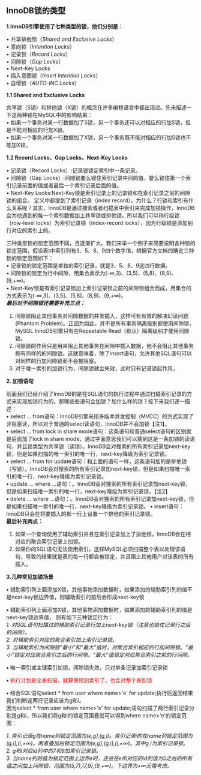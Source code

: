 ## InnoDB锁的类型 ##

**1.InnoDB引擎使用了七种类型的锁，他们分别是：**  

•	共享排他锁（*Shared and Exclusive Locks*）  
•	意向锁（*Intention Locks*）  
•	记录锁（*Record Locks*）  
•	间隙锁（*Gap Locks*）  
•	Next-Key Locks  
•	插入意图锁（*Insert Intention Locks*）  
•   自增锁（*AUTO-INC Locks*）  



**1.1 Shared and Exclusive Locks**  

共享锁（S锁）和排他锁（X锁）的概念在许多编程语言中都出现过。先来描述一下这两种锁在MySQL中的影响结果：  
•	如果一个事务对某一行数据加了S锁，另一个事务还可以对相应的行加S锁，但是不能对相应的行加X锁。  
•	如果一个事务对某一行数据加了X锁，另一个事务既不能对相应的行加S锁也不能加X锁。


**1.2 Record Locks、Gap Locks、Next-Key Locks**


•	记录锁（Record Locks）:记录锁锁定索引中一条记录。  
•	间隙锁（Gap Locks）:间隙锁要么锁住索引记录中间的值，要么锁住第一个索引记录前面的值或者最后一个索引记录后面的值。  
•	Next-Key Locks:Next-Key锁是索引记录上的记录锁和在索引记录之前的间隙锁的组合。
定义中都提到了索引记录（index record）。为什么？行锁和索引有什么关系呢？其实，InnoDB是通过搜索或者扫描表中索引来完成加锁操作，InnoDB会为他遇到的每一个索引数据加上共享锁或排他锁。所以我们可以称行级锁（row-level locks）为索引记录锁（index-record locks），因为行级锁是添加到行对应的索引上的。  

三种类型锁的锁定范围不同，且逐渐扩大。我们来举一个例子来简要说明各种锁的锁定范围，假设表t中索引列有3、5、8、9四个数字值，根据官方文档的确定三种锁的锁定范围如下：  
•	记录锁的锁定范围是单独的索引记录，就是3、5、8、9这四行数据。  
•	间隙锁的锁定为行中间隙，用集合表示为(-∞,3)、(3,5)、(5,8)、(8,9)、(9,+∞)。  
•	Next-Key锁是有索引记录锁加上索引记录锁之前的间隙锁组合而成，用集合的方式表示为(-∞,3]、(3,5]、(5,8]、(8,9]、(9,+∞)。  
***最后对于间隙锁还需要补充三点：***    
1.	间隙锁阻止其他事务对间隙数据的并发插入，这样可有有效的解决幻读问题(Phantom Problem)。正因为如此，并不是所有事务隔离级别都使用间隙锁，MySQL InnoDB引擎只有在Repeatable Read（默认）隔离级别才使用间隙锁。  
2.	间隙锁的作用只是用来阻止其他事务在间隙中插入数据，他不会阻止其他事务拥有同样的的间隙锁。这就意味着，除了insert语句，允许其他SQL语句可以对同样的行加间隙锁而不会被阻塞。  
3.	对于唯一索引的加锁行为，间隙锁就会失效，此时只有记录锁起作用。





**2. 加锁语句**  

前面我们已经介绍了InnoDB的是在SQL语句的执行过程中通过扫描索引记录的方式来实现加锁行为的。那哪些些语句会加锁？加什么样的锁？接下来我们逐一描述：  
**•**	select ... from语句：InnoDB引擎采用多版本并发控制（MVCC）的方式实现了非阻塞读，所以对于普通的select读语句，InnoDB并不会加锁【注1】。  
**•**	select ... from lock in share mode语句：这条语句和普通select语句的区别就是后面加了lock in share mode，通过字面意思我们可以猜到这是一条加锁的读语句，并且锁类型为共享锁（读锁）。InnoDB会对搜索的所有索引记录加next-key锁，但是如果扫描的唯一索引的唯一行，next-key降级为索引记录锁。  
**•**	select ... from for update语句：和上面的语句一样，这条语句加的是排他锁（写锁）。InnoDB会对搜索的所有索引记录加next-key锁，但是如果扫描唯一索引的唯一行，next-key降级为索引记录锁。  
**•**	update ... where ...语句：。InnoDB会对搜索的所有索引记录加next-key锁，但是如果扫描唯一索引的唯一行，next-key降级为索引记录锁。【注2】  
**•**	delete ... where ...语句：。InnoDB会对搜索的所有索引记录加next-key锁，但是如果扫描唯一索引的唯一行，next-key降级为索引记录锁。
**•**	insert语句：InnoDB只会在将要插入的那一行上设置一个排他的索引记录锁。  
**最后补充两点：**  
1.	如果一个查询使用了辅助索引并且在索引记录加上了排他锁，InnoDB会在相对应的聚合索引记录上加锁。  
2.	如果你的SQL语句无法使用索引，这样MySQL必须扫描整个表以处理该语句，导致的结果就是表的每一行都会被锁定，并且阻止其他用户对该表的所有插入。




**3.几种常见加锁场景**

**•** 辅助索引列上面添加X锁，其他事物添加数据时，如果添加的辅助索引列的值不是next-key锁边界值，则辅助索引的前后会形成next-key锁  

**•** 辅助索引列上面添加X锁，其他事物添加数据时，如果添加的辅助索引列的值是next-key锁边界值，	则有如下三种锁定行为：    
*1.	对SQL语句扫描过的辅助索引记录行加上next-key锁（注意也锁住记录行之后的间隙）。  
2.	对辅助索引对应的聚合索引加上索引记录锁。  
3.	当辅助索引为间隙锁“最小”和“最大”值时，对聚合索引相应的行加间隙锁。“最小”锁定对应聚合索引之后的行间隙。“最大”值锁定对应聚合索引之前的行间隙。*

**•** 唯一索引或主键索引加锁，间隙锁失效，只对单条记录加索引记录锁  

**•** <font color="red">执行计划是全表扫描，就算使用到索引了，也会对整个表加锁  </font>


**•** 结合SQL语句select * from user where name>'e' for update;执行后返回结果我们判断这两行记录应该为g和i。  
因为select * from user where name>'e' for update;语句扫描了两行索引记录分别是g和i，所以我们将g和i的锁定范围叠就可以得到where name>'e'的锁定范围：  

*1.	索引记录g在name列锁定范围为(e,g],(g,i)。索引记录i的在name列锁定范围为(g,i],(i,+∞)。两者叠加后锁定范围为(e,g],(g,i],(i,+∞)。其中g,i为索引记录锁。  
2.	g和i对应id列中的7和9加索引记录锁。  
3.	当name列的值为锁定范围上边界e时，还会在e所对应的id列值为5之后的所有值之间加上间隙锁，范围为(5,7),(7,9),(9,+∞)。下边界为+∞无需考虑。*
